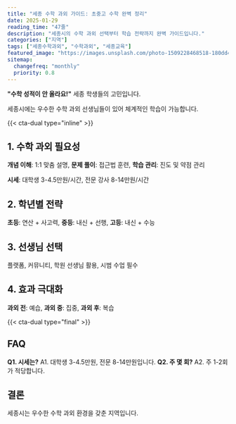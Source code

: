 ```yaml
---
title: "세종 수학 과외 가이드: 초중고 수학 완벽 정리"
date: 2025-01-29
reading_time: "47줄"
description: "세종시의 수학 과외 선택부터 학습 전략까지 완벽 가이드입니다."
categories: ["지역"]
tags: ["세종수학과외", "수학과외", "세종교육"]
featured_image: "https://images.unsplash.com/photo-1509228468518-180dd4864904?auto=format&fit=crop&q=80"
sitemap:
  changefreq: "monthly"
  priority: 0.8
---
```


**"수학 성적이 안 올라요!"** 세종 학생들의 고민입니다.

세종시에는 우수한 수학 과외 선생님들이 있어 체계적인 학습이 가능합니다.

{{< cta-dual type="inline" >}}

## 1. 수학 과외 필요성

**개념 이해**: 1:1 맞춤 설명, **문제 풀이**: 접근법 훈련, **학습 관리**: 진도 및 약점 관리

**시세**: 대학생 3-4.5만원/시간, 전문 강사 8-14만원/시간

## 2. 학년별 전략

**초등**: 연산 + 사고력, **중등**: 내신 + 선행, **고등**: 내신 + 수능

## 3. 선생님 선택

플랫폼, 커뮤니티, 학원 선생님 활용, 시범 수업 필수

## 4. 효과 극대화

**과외 전**: 예습, **과외 중**: 집중, **과외 후**: 복습

{{< cta-dual type="final" >}}

## FAQ

**Q1. 시세는?** A1. 대학생 3-4.5만원, 전문 8-14만원입니다.
**Q2. 주 몇 회?** A2. 주 1-2회가 적당합니다.

## 결론

세종시는 우수한 수학 과외 환경을 갖춘 지역입니다.
